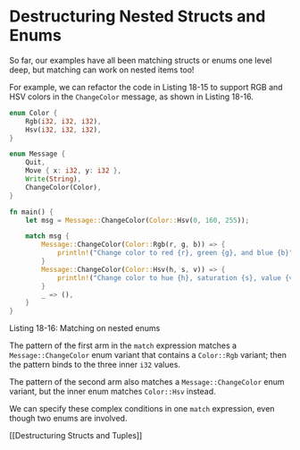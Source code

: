 # Destructuring Nested Structs and Enums

So far, our examples have all been matching structs or enums one level deep, but matching can work on nested items too! 

For example, we can refactor the code in Listing 18-15 to support RGB and HSV colors in the `ChangeColor` message, as shown in Listing 18-16.


```rust
enum Color {
    Rgb(i32, i32, i32),
    Hsv(i32, i32, i32),
}

enum Message {
    Quit,
    Move { x: i32, y: i32 },
    Write(String),
    ChangeColor(Color),
}

fn main() {
    let msg = Message::ChangeColor(Color::Hsv(0, 160, 255));

    match msg {
        Message::ChangeColor(Color::Rgb(r, g, b)) => {
            println!("Change color to red {r}, green {g}, and blue {b}");
        }
        Message::ChangeColor(Color::Hsv(h, s, v)) => {
            println!("Change color to hue {h}, saturation {s}, value {v}")
        }
        _ => (),
    }
}
```

Listing 18-16: Matching on nested enums

The pattern of the first arm in the `match` expression matches a `Message::ChangeColor` enum variant that contains a `Color::Rgb` variant; then the pattern binds to the three inner `i32` values.

The pattern of the second arm also matches a `Message::ChangeColor` enum variant, but the inner enum matches `Color::Hsv` instead.

We can specify these complex conditions in one `match` expression, even though two enums are involved.



[[Destructuring Structs and Tuples]]
